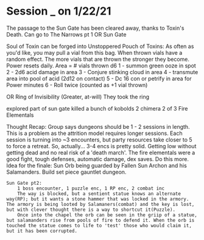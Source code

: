 # Session _ on 1/22/21
The passage to the Sun Gate has been cleared away, thanks to Toxin's Death.
Can go to The Narrows pt 1 OR Sun Gate

Soul of Toxin can be forged into Unstoppered Pouch of Toxins: As often as you'd like, you may pull a vial from this bag. When thrown vials have a random effect. The more vials that are thrown the stronger they become. Power resets daily. Area = # vials thrown
    d6
    1 - summon green ooze in spot
    2 - 2d6 acid damage in area
    3 - Conjure stinking cloud in area
    4 - transmute area into pool of acid (2d12 on contact)
    5 - Dc 16 con or petrify in area for Power minutes
    6 - Roll twice (counted as +1 vial thrown)

OR Ring of Invisibility (Greater, at-will)
They took the ring

explored part of sun gate
    killed a bunch of kobolds
    2 chimera
    2 of 3 Fire Elementals

Thought Recap:
    Group says dungeons should be 1 - 2 sessions in length. This is a problem as the attrition model requires longer sessions. Each session is turning into ~3 encounters, but party resources take closer to 5 to force a retreat. So, actually... 3-4 encs is pretty solid. Getting low without getting dead and no real risk of a 'death march'.
    The fire elementals were a good fight, tough defenses, automatic damage, dex saves. Do this more.
    Idea for the finale: Sun Orb being guarded by Fallen Sun Archon and his Salamanders. Build set piece gauntlet dungeon.

    Sun Gate pt2:
        1 boss encounter, 1 puzzle enc, 1 RP enc, 2 combat inc
        The way is blocked, but a sentient statue knows an alternate way(RP); but it wants a stone hammer that was locked in the armory. The armory is being looted by Salamaners(combat) and the key is lost, but with clever thought there is a way to shortcut it(Puzzle).
        Once into the chapel the orb can be seen in the griip of a statue, but salamanders rise from pools of fire to defend it. When the orb is touched the statue comes to life to 'test' those who would claim it, but it has been corrupted.